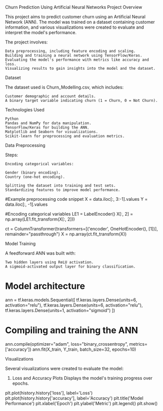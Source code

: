 Churn Prediction Using Artificial Neural Networks
Project Overview

This project aims to predict customer churn using an Artificial Neural Network (ANN). The model was trained on a dataset containing customer information, and various visualizations were created to evaluate and interpret the model's performance.

The project involves:

    Data preprocessing, including feature encoding and scaling.
    Building and training a neural network using TensorFlow/Keras.
    Evaluating the model's performance with metrics like accuracy and loss.
    Visualizing results to gain insights into the model and the dataset.

Dataset

The dataset used is Churn_Modelling.csv, which includes:

    Customer demographic and account details.
    A binary target variable indicating churn (1 = Churn, 0 = Not Churn).

Technologies Used

    Python
    Pandas and NumPy for data manipulation.
    TensorFlow/Keras for building the ANN.
    Matplotlib and Seaborn for visualizations.
    Scikit-learn for preprocessing and evaluation metrics.

Data Preprocessing

Steps:

    Encoding categorical variables:

    Gender (binary encoding).
    Country (one-hot encoding).

    Splitting the dataset into training and test sets.
    Standardizing features to improve model performance.

#Example preprocessing code snippet
X = data.iloc[:, 3:-1].values
Y = data.iloc[:, -1].values

#Encoding categorical variables
LE1 = LabelEncoder()
X[:, 2] = np.array(LE1.fit_transform(X[:, 2]))

ct = ColumnTransformer(transformers=[('encoder', OneHotEncoder(), [1])], remainder="passthrough")
X = np.array(ct.fit_transform(X))

Model Training

A feedforward ANN was built with:

    Two hidden layers using ReLU activation.
    A sigmoid-activated output layer for binary classification.

# Model architecture
ann = tf.keras.models.Sequential([
    tf.keras.layers.Dense(units=6, activation="relu"),
    tf.keras.layers.Dense(units=6, activation="relu"),
    tf.keras.layers.Dense(units=1, activation="sigmoid")
])

# Compiling and training the ANN
ann.compile(optimizer="adam", loss="binary_crossentropy", metrics=['accuracy'])
ann.fit(X_train, Y_train, batch_size=32, epochs=10)

Visualizations

Several visualizations were created to evaluate the model:

1. Loss and Accuracy Plots Displays the model's training progress over epochs.

plt.plot(history.history['loss'], label='Loss')
plt.plot(history.history['accuracy'], label='Accuracy')
plt.title('Model Performance')
plt.xlabel('Epoch')
plt.ylabel('Metric')
plt.legend()
plt.show()
